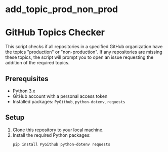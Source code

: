 # add_topic_prod_non_prod

# GitHub Topics Checker

This script checks if all repositories in a specified GitHub organization have the topics "production" or "non-production". If any repositories are missing these topics, the script will prompt you to open an issue requesting the addition of the required topics.

## Prerequisites

- Python 3.x
- GitHub account with a personal access token
- Installed packages: `PyGithub`, `python-dotenv`, `requests`

## Setup

1. Clone this repository to your local machine.
2. Install the required Python packages:
   ```bash
   pip install PyGithub python-dotenv requests